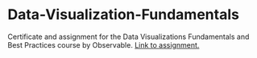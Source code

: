 # Data-Visualization-Fundamentals
Certificate and assignment for the Data Visualizations Fundamentals and Best Practices course by Observable.
[Link to assignment.](https://observablehq.com/d/274fd730ec9ad2cb)
